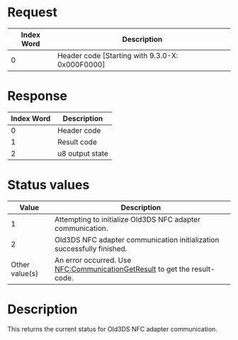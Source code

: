 # Request

| Index Word | Description                                       |
|------------|---------------------------------------------------|
| 0          | Header code \[Starting with 9.3.0-X: 0x000F0000\] |

# Response

| Index Word | Description     |
|------------|-----------------|
| 0          | Header code     |
| 1          | Result code     |
| 2          | u8 output state |

# Status values

| Value          | Description                                                                                                        |
|----------------|--------------------------------------------------------------------------------------------------------------------|
| 1              | Attempting to initialize Old3DS NFC adapter communication.                                                         |
| 2              | Old3DS NFC adapter communication initialization successfully finished.                                             |
| Other value(s) | An error occurred. Use [NFC:CommunicationGetResult](NFC:CommunicationGetResult "wikilink") to get the result-code. |

# Description

This returns the current status for Old3DS NFC adapter communication.